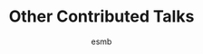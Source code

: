 ---
layout: group
author: esmb
day: "Thursday"
group: "MS1"
title: "Other Contributed Talks"
subgroup: "OTHE"
author1: "Josephine Solowiej-Wedderburn"
author2: "Ashlee N. Ford Versypt"
author3: "Shaza Alsibaai"
author4: "Torbjörn Lundh"
author5: "Jessica Crawshaw"
inst1: "Surrey"
inst2: "Oklahoma State"
inst3: "McGill University"
inst4: "Gothenburg"
inst5: "U. Melbourne"
title1: "Sensing some resistance: A mathematical model for the contractile mechanosensory mechanism within cells"
title2: "Investigation of Short Chain Fatty Acids on the Gut-Bone Axis: From Mechanism to a Computational Systems Approach"
title3: "Mathematical Modeling of Human Erythropoiesis"
title4: "Möbius invariances in biology"
title5: "Examining the mechanical forces driving vascular regression using a fluid-structure-growth model"
abstract1: "It is becoming increasingly clear that physical force and the mechanical properties of their microenvironment play a crucial role in determining cellular behaviour and coordination. Un- derstanding these differences has significant implications for tissue engineering applications and to determine how the mechanical microenvironment may affect, for example, cancer growth and invasion. We use a continuum elasticity-based model with an active contractile component to describe the mechanosensory mechanism of a cell or cell layer adhered to a substrate. The model context focuses on the most common biophysical experimental set-ups investigating cel- lular contractility, which infer the cell-generated force from observed deformations of substrates with experimentally known mechanical properties. The mathematical model is analysed and solved using both analytical approaches (exploiting approximations and symmetry arguments) and Finite Element Methods. We use the model to explain observed cellular adaptations to changes in the mechanical properties of the underlying gel. In particular, we consider the dis- tribution of adhesion throughout a cell. For experimentally realistic distributions of adhesion points, the model is capable of recreating cell shapes and deformations that are consistent with those experimentally observed. Furthermore, energy considerations are shown to have significant implications for the optimisation of cell adhesion. Thus, we demonstrate the neces- sity of considering the whole cell-substrate system, including the patterning of adhesion, when investigating cell stiffness sensing." 
abstract2: "Short chain fatty acids produced by the microbial community in the gut play a role in regulating the immune system. Butyrate is a specific short chain fatty acid that can be modulated through diet. In this collaborative project, we seek to formulate a series of ordinary differential equations to provide a mechanistic description of the dynamic effects of butyrate on cells of the immune system locally in the intestine and on bone health through systemic consequences. The team involves three mathematical biologists with chemical engineering backgrounds and an experimental collaborator with expertise in the physiological interactions between the digestive, immune, and musculoskeletal systems."
abstract3: "As red blood cells (RBCs), also called erythrocytes, are known for their vital function of transporting oxygen to tissues, their production rate unsurprisingly depends on the tissues need for oxygen (hypoxia). The hormone erythropoietin (Epo) is the main factor regulating erythropoiesis, the process by which erythrocytes are produced. In adult humans, Epo is produced principally in the kidney and released in response to hypoxia in order to stimulate the production of more erythrocytes. Patients suffering from severe kidney impairment therefore under-produce RBCs and subsequently suffer from severe anemia. Exogenous administration of synthetic Epo is required, but what is the optimal dose, and how frequently should it be given? To even begin to address such questions, and to understand the underlying process requires a mathematical model. We develop a model consisting of two delay differential equations that reflects the effect of Epo on increasing the production rate of erythrocytes by preventing the apoptosis of its precursor cells. The explicit modelling of the Epo concentration will allow for later use of the model in the case of exogenous dosing of Epo. We analyse our proposed model, and as expected, are able to prove the non-negativity of solutions and the existence of a unique steady-state solution for the system which represents the normal number of mature erythrocytes and the concentration of Epo for a healthy human. We find a simple condition on the other parameters under which the steady state is locally asymptotically stable for arbitrary large delays. When this parameter condition is violated we show that the steady state is stable for small delays and loses its stability through a Hopf bifurcation."
abstract4: "We will discuss several examples where using the extension of our rigid transformations to the class of Möbius mappings will gain insights into both the morphogenesis and dynamic use of anatomical features in fungi, mammals and especially primates. The examples will range from 'Growth and Form' to data augmentation in AI."
abstract5: "Vascular regression is a critical process concluding the maturation of developing capillary networks, in which redundant blood vessels are removed. Recent research suggests that forces from the local blood flow (haemodynamic forces) trigger polarized endothelial cell migration against the flow, resulting in capillary collapse and regression. However, vascular regression is also driven by several additional pathways including local adhesion forces and cellular signalling factors. Due to the delicate nature of these microvessels, it is difficult to experimentally untangle the roles of each pathway during vascular development. As such, the development of computational models to analyse the relationship between the local haemodynamic forces and the surrounding vasculature during regression are invaluable. In this talk, we will present a novel computational framework to mathematically study and isolate the role of haemodynamic and adhesive forces in vessel deformation and endothelial cell migration during vascular regression. To model regression, we describe the capillary wall as a discretised hyperelastic membrane, hosting a multicellular model of endothelial cells. The capillary wall and the endothelial cells interact with and respond to the local blood flow in an iterative manner, creating a coupled fluid-structure growth simulation. This discrete approach provides a natural framework to consider the relationship between the capillary wall and the local blood flow, and allows for the easy inclusion of structural heterogeneities across the capillary wall. Using this model we are able to examine the relative roles of the haemodynamic forces and the local adhesion forces in vascular regression, and the network level ramifications of local regression."
---